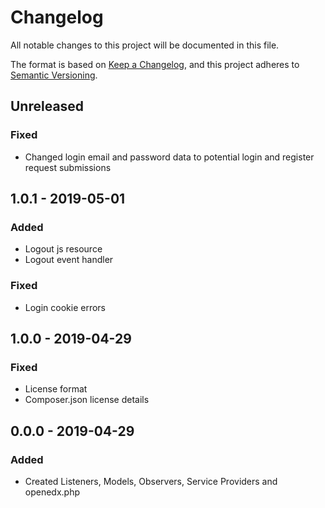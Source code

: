 # Changelog
All notable changes to this project will be documented in this file.

The format is based on [Keep a Changelog](https://keepachangelog.com/en/1.0.0/),
and this project adheres to [Semantic Versioning](https://semver.org/spec/v2.0.0.html).

## Unreleased

### Fixed
- Changed login email and password data to potential login and register request submissions

## 1.0.1 - 2019-05-01

### Added
- Logout js resource
- Logout event handler

### Fixed
- Login cookie errors

## 1.0.0 - 2019-04-29

### Fixed
- License format
- Composer.json license details

## 0.0.0 - 2019-04-29

### Added
- Created Listeners, Models, Observers, Service Providers and openedx.php


[0.0.0]: https://github.com/ngunyimacharia/innovativkonzept/releases/tag/v0.0.0